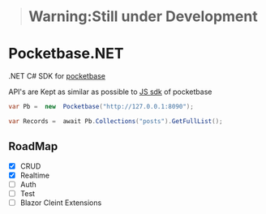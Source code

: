 > # Warning:Still under Development

# Pocketbase.NET

.NET C# SDK for [pocketbase](https://pocketbase.io/)

API's are Kept as similar as possible to [JS sdk](https://github.com/pocketbase/js-sdk) of pocketbase

```C#
var Pb =  new  Pocketbase("http://127.0.0.1:8090");

var Records =  await Pb.Collections("posts").GetFullList();
```

## RoadMap

- [x] CRUD
- [x] Realtime
- [ ] Auth
- [ ] Test
- [ ] Blazor Cleint Extensions
